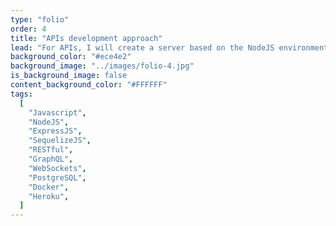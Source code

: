 ```yaml
---
type: "folio"
order: 4
title: "APIs development approach"
lead: "For APIs, I will create a server based on the NodeJS environment using ExpressJS framework. Also the database will be developed on the relational database PostgreSQL"
background_color: "#ece4e2"
background_image: "../images/folio-4.jpg"
is_background_image: false
content_background_color: "#FFFFFF"
tags:
  [
    "Javascript",
    "NodeJS",
    "ExpressJS",
    "SequelizeJS",
    "RESTful",
    "GraphQL",
    "WebSockets",
    "PostgreSQL",
    "Docker",
    "Heroku",
  ]
---
```

